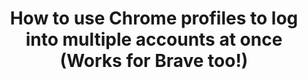 ---
title: How to use Chrome profiles to log into multiple accounts at once (Works for Brave too!)
header:
  image: /assets/images/post-2018-07-28-header-man-computer-unsplash.jpg
  caption: "Image by [Avi Richards](https://unsplash.com/@avirichards) on Unsplash"
---